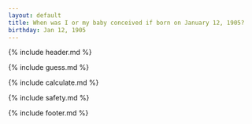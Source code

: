 ```yaml
---
layout: default
title: When was I or my baby conceived if born on January 12, 1905?
birthday: Jan 12, 1905
---
```


{% include header.md %}

{% include guess.md %}

{% include calculate.md %}

{% include safety.md %}

{% include footer.md %}



